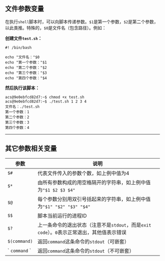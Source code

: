 ## 文件参数变量

在执行`shell`脚本时，可以向脚本传递参数。`$1`是第一个参数，`$2`是第二个参数，以此类推。特殊的，`$0`是文件名（包含路径）。例如：

**创建文件`test.sh`：**

```shell
#! /bin/bash

echo "文件名："$0
echo "第一个参数："$1
echo "第二个参数："$2
echo "第三个参数："$3
echo "第四个参数："$4
```

**然后执行该脚本：**

```shell
acs@9e0ebfcd82d7:~$ chmod +x test.sh 
acs@9e0ebfcd82d7:~$ ./test.sh 1 2 3 4
文件名：./test.sh
第一个参数：1
第二个参数：2
第三个参数：3
第四个参数：4
```

---

## 其它参数相关变量

| 参数 | 说明 |
| --- | --- |
| `$#` | 代表文件传入的参数个数，如上例中值为4 |
| `$*` | 由所有参数构成的用空格隔开的字符串，如上例中值为`"$1 $2 $3 $4"` |
| `$@` | 每个参数分别用双引号括起来的字符串，如上例中值为`"$1" "$2" "$3" "$4"` | 
| `$$` | 脚本当前运行的进程ID |
| `$?` | 上一条命令的退出状态（注意不是`stdout`，而是`exit code`）。`0`表示正常退出，其他值表示错误 | 
| `$(command)` | 	返回`command`这条命令的`stdout`（可嵌套） |
| &#96; `command` &#96; | 返回`command`这条命令的`stdout`（不可嵌套）|